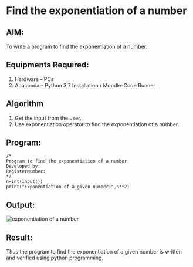 # Find the exponentiation of a number

## AIM:
To write a program to find the exponentiation of a number.

## Equipments Required:
1. Hardware – PCs
2. Anaconda – Python 3.7 Installation / Moodle-Code Runner

## Algorithm
1. Get the input from the user.
2. Use exponentiation operator to find the exponentiation of a number.

## Program:
```
/*
Program to find the exponentiation of a number.
Developed by: 
RegisterNumber: 
*/
n=int(input())
print("Exponentiation of a given number:",n**2)

```

## Output:
![exponentiation of a number](expo.png)


## Result:
Thus the program to find the exponentiation of a given number is written and verified using python programming.
